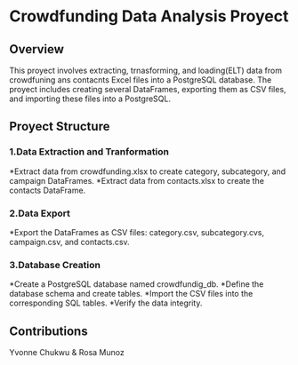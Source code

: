 # Crowdfunding Data Analysis Proyect
## Overview
This proyect involves extracting, trnasforming, and loading(ELT) data from crowdfuning ans contacnts Excel files into a PostgreSQL database. The proyect includes creating several DataFrames, exporting them as CSV files, and importing these files into a PostgreSQL.

## Proyect Structure
### 1.Data Extraction and Tranformation

 *Extract data from crowdfunding.xlsx to create category, subcategory, and campaign DataFrames.
 *Extract data from contacts.xlsx to create the contacts DataFrame.
 
### 2.Data Export

 *Export the DataFrames as CSV files: category.csv, subcategory.cvs, campaign.csv, and contacts.csv.
 
### 3.Database Creation

 *Create a PostgreSQL database named crowdfundig_db.
 *Define the database schema and create tables.
 *Import the CSV files into the corresponding SQL tables.
 *Verify the data integrity.
 
## Contributions
Yvonne Chukwu & Rosa Munoz
 

